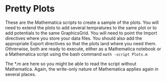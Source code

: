# Pretty Plots

These are the Mathematica scripts to create a sample of the plots. You will need to extend the plots to add several tempratures to the same plot or to add potentials to the same GraphicsGrid. You will need to point the Import directives where you store your data files. You should also add the appropriate Export directives so that the plots land where you need them. Othrerwise, both are ready to execute, either as a Mathematica notebook or a Mathematica script using the bash command `math -script Plots.m`

The *.m are here so you might be able to read the script without Mathematica. Again, the write-only nature of Mathematica applies again in several places.
